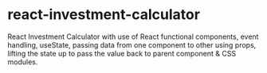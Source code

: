 # react-investment-calculator
React Investment Calculator with use of React functional components, event handling, useState, passing data from one component to other using props, lifting the state up to pass the value back to parent component &amp; CSS modules.
